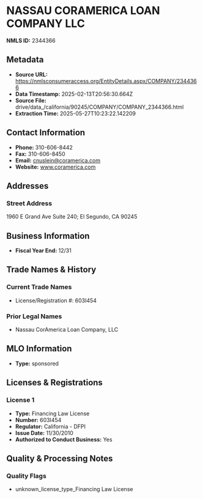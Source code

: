 # NASSAU CORAMERICA LOAN COMPANY LLC

**NMLS ID:** 2344366

## Metadata
- **Source URL:** https://nmlsconsumeraccess.org/EntityDetails.aspx/COMPANY/2344366
- **Data Timestamp:** 2025-02-13T20:56:30.664Z
- **Source File:** drive/data_/california/90245/COMPANY/COMPANY_2344366.html
- **Extraction Time:** 2025-05-27T10:23:22.142209

## Contact Information
- **Phone:** 310-606-8442
- **Fax:** 310-606-8450
- **Email:** cnuslein@coramerica.com
- **Website:** www.coramerica.com

## Addresses
### Street Address
1960 E Grand Ave Suite 240; El Segundo, CA 90245

## Business Information
- **Fiscal Year End:** 12/31

## Trade Names & History
### Current Trade Names
- License/Registration #: 603I454

### Prior Legal Names
- Nassau CorAmerica Loan Company, LLC

## MLO Information
- **Type:** sponsored

## Licenses & Registrations

### License 1
- **Type:** Financing Law License
- **Number:** 603I454
- **Regulator:** California - DFPI
- **Issue Date:** 11/30/2010
- **Authorized to Conduct Business:** Yes

## Quality & Processing Notes
### Quality Flags
- unknown_license_type_Financing Law License
